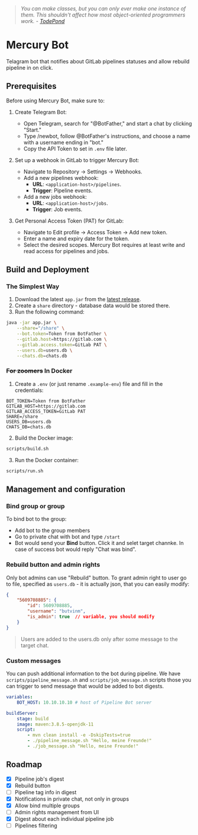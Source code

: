 > *You can make classes, but you can only ever make one instance of them. This shouldn't affect how
most object-oriented programmers work. - [TodePond](https://github.com/TodePond/DreamBerd---e-acc?tab=readme-ov-file#classes)*

# Mercury Bot

Telagram bot that notifies about GitLab pipelines statuses and allow rebuild pipeline in on click.

## Prerequisites

Before using Mercury Bot, make sure to:

1. Create Telegram Bot:
    - Open Telegram, search for "@BotFather," and start a chat by clicking "Start."
    - Type /newbot, follow @BotFather's instructions, and choose a name with a username ending in "bot."
    - Copy the API Token to set in `.env` file later.

2. Set up a webhook in GitLab to trigger Mercury Bot:
    - Navigate to Repository -> Settings -> Webhooks.
    - Add a new pipelines webhook:
        - **URL**: `<application-host>/pipelines`.
        - **Trigger**: Pipeline events.
    - Add a new jobs webhook:
        - **URL**: `<application-host>/jobs`.
        - **Trigger**: Job events.

3. Get Personal Access Token (PAT) for GitLab:
    - Navigate to Edit profile -> Access Token -> Add new token.
    - Enter a name and expiry date for the token.
    - Select the desired scopes. Mercury Bot requires at least write and read access for pipelines and jobs.

## Build and Deployment

### The Simplest Way

1. Download the latest `app.jar` from the [latest release](https://github.com/butvinm/mercury-bot/releases/latest).
2. Create a `share` directory - database data would be stored there.
3. Run the following command:
```bash
java -jar app.jar \
    --share="/share" \
    --bot.token=Token from BotFather \
    --gitlab.host=https://gitlab.com \
    --gitlab.access.token=GitLab PAT \
    --users.db=users.db \
    --chats.db=chats.db
```

### ~~For zoomers~~ In Docker

1. Create a `.env` (or just rename `.example-env`) file and fill in the credentials:
```dotenv
BOT_TOKEN=Token from BotFather
GITLAB_HOST=https://gitlab.com
GITLAB_ACCESS_TOKEN=GitLab PAT
SHARE=/share
USERS_DB=users.db
CHATS_DB=chats.db
```

2. Build the Docker image:
```bash
scripts/build.sh
```

3. Run the Docker container:
```bash
scripts/run.sh
```

## Management and configuration

### Bind group or group

To bind bot to the group:
- Add bot to the group members
- Go to private chat with bot and type `/start`
- Bot would send your **Bind** button. Click it and selet target channke. In case of success bot would reply "Chat was bind".

### Rebuild button and admin rights

Only bot admins can use "Rebuild" button. To grant admin right to user go to file, specified as `users.db` - it is actually json, that you can easily modify:
```json
{
    "5609708885": {
        "id": 5609708885,
        "username": "butvinm",
        "is_admin": true  // variable, you should modify
    }
}
```

> Users are added to the users.db only after some message to the target chat.

### Custom messages

You can push additional information to the bot during pipeline. We have `scripts/pipeline_message.sh` and `scripts/job_message.sh` scripts those you can trigger to send message that would be added to bot digests.

```yaml
variables:
    BOT_HOST: 10.10.10.10 # host of Pipeline Bot server

buildServer:
    stage: build
    image: maven:3.8.5-openjdk-11
    script:
        - mvn clean install -e -DskipTests=true
        - ./pipeline_message.sh "Hello, meine Freunde!"
        - ./job_message.sh "Hello, meine Freunde!"
```

## Roadmap

- [x] Pipeline job's digest
- [x] Rebuild button
- [ ] Pipeline tag info in digest
- [x] Notifications in private chat, not only in groups
- [x] Allow bind multiple groups
- [ ] Admin rights management from UI
- [x] Digest about each individual pipeline job
- [ ] Pipelines filtering
